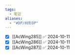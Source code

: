 ```yaml
---
tags:
  - 笔记
aliases:
  - "#DP/树形DP"
---
```

- [x] [[AcWing285]] ✅ 2024-10-11
- [x] [[AcWing286]] ✅ 2024-10-11
- [x] [[AcWing287]] ✅ 2024-10-11
